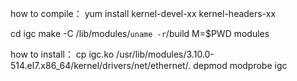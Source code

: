 how to compile：
yum install kernel-devel-xx kernel-headers-xx

cd igc
make -C /lib/modules/`uname -r`/build M=$PWD modules

how to install：
 cp igc.ko /usr/lib/modules/3.10.0-514.el7.x86_64/kernel/drivers/net/ethernet/.
 depmod 
 modprobe igc
